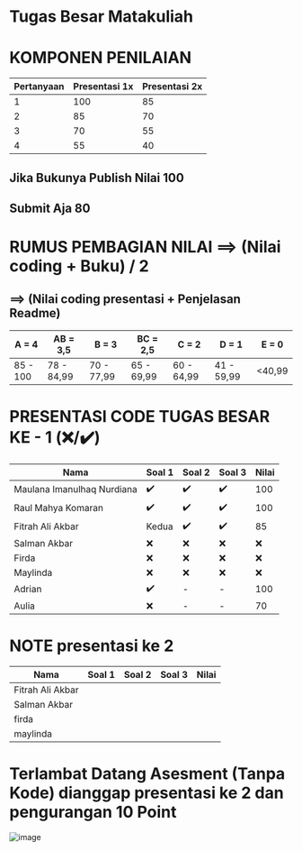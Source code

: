# Tugas Besar Matakuliah

# KOMPONEN PENILAIAN

| Pertanyaan   | Presentasi 1x  | Presentasi 2x | 
| ----------- | ----------- | ----------- |
| 1 | 100 | 85 | 
| 2 | 85 | 70 | 
| 3 | 70 | 55  |
| 4 | 55 | 40  |

## Jika Bukunya Publish Nilai 100
## Submit Aja 80

# RUMUS PEMBAGIAN NILAI ==> (Nilai coding + Buku) / 2 
## ==> (Nilai coding presentasi + Penjelasan Readme)
| A = 4 | AB = 3,5 | B = 3 | BC = 2,5 |C = 2 |D = 1 | E = 0|
| -------- | -------- | -------- | -------- |-------- |-------- |-------- |
| 85 - 100 | 78 - 84,99 | 70 - 77,99 | 65 - 69,99 | 60 - 64,99 | 41 - 59,99 | <40,99|

# PRESENTASI CODE TUGAS BESAR KE - 1 (❌/✔️)

| Nama   | Soal 1  | Soal 2 | Soal 3 | Nilai |
| ----------- | ----------- | ----------- | ----------- | ----------- |
| Maulana Imanulhaq Nurdiana  | ✔️ | ✔️ | ✔️ | 100 |
| Raul Mahya Komaran  | ✔️ | ✔️ | ✔️ | 100 |
| Fitrah Ali Akbar  | Kedua | ✔️ | ✔️ | 85 |
| Salman Akbar  | ❌ | ❌ | ❌ | ❌ |
| Firda  |❌  | ❌ | ❌ |❌  |
| Maylinda  |❌  |❌  | ❌ |  ❌|
| Adrian | ✔️  |-  | - |  100|
| Aulia | ❌  |-  | - | 70 |

# NOTE  presentasi ke 2

| Nama   | Soal 1  | Soal 2 | Soal 3 | Nilai |
| ----------- | ----------- | ----------- | ----------- | ----------- |
| Fitrah Ali Akbar  |  |  |  |  |
| Salman Akbar  |  |  |  |  |
| firda  |  |  |  |  
| maylinda  |  |  |  |  |

# Terlambat Datang Asesment (Tanpa Kode) dianggap presentasi ke 2 dan pengurangan 10 Point
![image](https://github.com/kerjabhakti/WS/assets/15622730/1c3639a2-946f-4ec4-9de0-0b6df6d21109)

